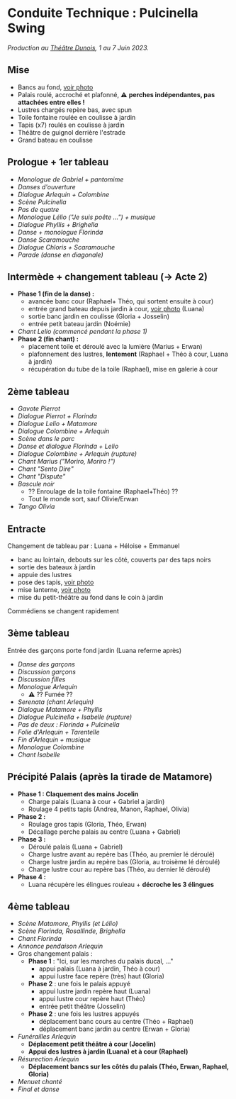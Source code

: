 # Conduite Technique : Pulcinella Swing

_Production au [Théâtre Dunois](https://www.theatredunois.org/), 1 au 7 Juin 2023._ 

## Mise

- Bancs au fond, [voir photo](./bancs_mise_dunois.jpg)
- Palais roulé, accroché et plafonné, :warning: **perches indépendantes, pas attachées entre elles !**
- Lustres chargés repère bas, avec spun
- Toile fontaine roulée en coulisse à jardin
- Tapis (x7) roulés en coulisse à jardin
- Théâtre de guignol derrière l'estrade
- Grand bateau en coulisse

## Prologue + 1er tableau

- _Monologue de Gabriel + pantomime_
- _Danses d'ouverture_
- _Dialogue Arlequin + Colombine_
- _Scène Pulcinella_
- _Pas de quatre_
- _Monologue Lélio ("Je suis poête ...") + musique_
- _Dialogue Phyllis + Brighella_
- _Danse + monologue Florinda_
- _Danse Scaramouche_
- _Dialogue Chloris + Scaramouche_
- _Parade (danse en diagonale)_

## Intermède + changement tableau (-> Acte 2)

- **Phase 1 (fin de la danse) :**
  - avancée banc cour (Raphael+ Théo, qui sortent ensuite à cour)
  - entrée grand bateau depuis jardin à cour, [voir photo](./bateau_dunois.jpg) (Luana)
  - sortie banc jardin en coulisse (Gloria + Josselin)
  - entrée petit bateau jardin (Noémie)
- _Chant Lelio (commencé pendant la phase 1)_
- **Phase 2 (fin chant) :**
  - placement toile et déroulé avec la lumière (Marius + Erwan)
  - plafonnement des lustres, **lentement** (Raphael + Théo à cour, Luana à jardin)
  - récupération du tube de la toile (Raphael), mise en galerie à cour

## 2ème tableau

- _Gavote Pierrot_
- _Dialogue Pierrot + Florinda_
- _Dialogue Lelio + Matamore_
- _Dialogue Colombine + Arlequin_
- _Scène dans le parc_
- _Danse et dialogue Florinda + Lelio_
- _Dialogue Colombine + Arlequin (rupture)_
- _Chant Marius ("Moriro, Moriro !")_
- _Chant "Sento Dire"_
- _Chant "Dispute"_
- _Bascule noir_
  - ?? Enroulage de la toile fontaine (Raphael+Théo) ??
  - Tout le monde sort, sauf Olivie/Erwan
- _Tango Olivia_

## Entracte 

Changement de tableau par : Luana + Héloise + Emmanuel

- banc au lointain, debouts sur les côté, couverts par des taps noirs
- sortie des bateaux à jardin
- appuie des lustres
- pose des tapis, [voir photo](./tapis_dunois.jpg)
- mise lanterne, [voir photo](./lanterne_dunois.jpg)
- mise du petit-théâtre au fond dans le coin à jardin 

Commédiens se changent rapidement

## 3ème tableau

Entrée des garçons porte fond jardin (Luana referme après)

- _Danse des garçons_
- _Discussion garçons_
- _Discussion filles_
- _Monologue Arlequin_
    - :warning: ?? Fumée ??
- _Serenata (chant Arlequin)_
- _Dialogue Matamore + Phyllis_
- _Dialogue Pulcinella + Isabelle (rupture)_
- _Pas de deux : Florinda + Pulcinella_
- _Folie d'Arlequin + Tarentelle_
- _Fin d'Arlequin + musique_
- _Monologue Colombine_
- _Chant Isabelle_

## Précipité Palais (après la tirade de Matamore)

- **Phase 1 : Claquement des mains Jocelin**
  - Charge palais (Luana à cour + Gabriel a jardin)
  - Roulage 4 petits tapis (Andrea, Manon, Raphael, Olivia)
- **Phase 2 :**
  - Roulage gros tapis (Gloria, Théo, Erwan)
  - Décallage perche palais au centre (Luana + Gabriel)
- **Phase 3 :**
  - Déroulé palais (Luana + Gabriel)
  - Charge lustre avant au repère bas (Théo, au premier lé déroulé)
  - Charge lustre jardin au repère bas (Gloria, au troisème lé déroulé)
  - Charge lustre cour au repère bas (Théo, au dernier lé déroulé)
- **Phase 4 :**
  - Luana récupère les élingues rouleau + **décroche les 3 élingues**

## 4ème tableau

- _Scène Matamore, Phyllis (et Lélio)_
- _Scène Florinda, Rosallinde, Brighella_
- _Chant Florinda_
- _Annonce pendaison Arlequin_
- Gros changement palais :
  - **Phase 1** : "Ici, sur les marches du palais ducal, ..."
    - appui palais (Luana à jardin, Théo à cour)
    - appui lustre face repère (très) haut (Gloria)
  - **Phase 2** : une fois le palais appuyé 
    - appui lustre jardin repère haut (Luana)
    - appui lustre cour repère haut (Théo)
    - entrée petit théâtre (Josselin)
  - **Phase 2** : une fois les lustres appuyés
    - déplacement banc cours au centre (Théo + Raphael)
    - déplacement banc jardin au centre (Erwan + Gloria)
- _Funérailles Arlequin_
  - **Déplacement petit théâtre à cour (Jocelin)**
  - **Appui des lustres à jardin (Luana) et à cour (Raphael)**
- _Résurection Arlequin_
  - **Déplacement bancs sur les côtés du palais (Théo, Erwan, Raphael, Gloria)**
- _Menuet chanté_
- _Final et danse_ 
